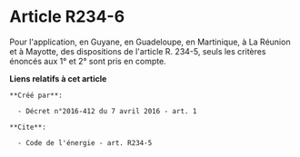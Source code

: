# Article R234-6

Pour l'application, en Guyane, en Guadeloupe, en Martinique, à La Réunion et à Mayotte, des dispositions de l'article R.
234-5, seuls les critères énoncés aux 1° et 2° sont pris en compte.

**Liens relatifs à cet article**

	**Créé par**:

	  - Décret n°2016-412 du 7 avril 2016 - art. 1

	**Cite**:

	  - Code de l'énergie - art. R234-5
